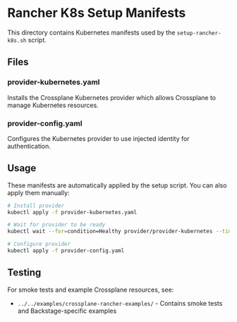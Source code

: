 # Rancher K8s Setup Manifests

This directory contains Kubernetes manifests used by the `setup-rancher-k8s.sh` script.

## Files

### provider-kubernetes.yaml
Installs the Crossplane Kubernetes provider which allows Crossplane to manage Kubernetes resources.

### provider-config.yaml
Configures the Kubernetes provider to use injected identity for authentication.

## Usage

These manifests are automatically applied by the setup script. You can also apply them manually:

```bash
# Install provider
kubectl apply -f provider-kubernetes.yaml

# Wait for provider to be ready
kubectl wait --for=condition=Healthy provider/provider-kubernetes --timeout=300s

# Configure provider
kubectl apply -f provider-config.yaml
```

## Testing

For smoke tests and example Crossplane resources, see:
- `../../examples/crossplane-rancher-examples/` - Contains smoke tests and Backstage-specific examples